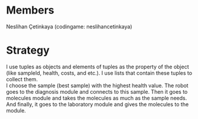 # Members

Neslihan Çetinkaya (codingame: neslihancetinkaya)

# Strategy

I use tuples as objects and elements of tuples as the property of the object (like sampleId, health, costs, and etc.). I use lists that contain these tuples to collect them. <br/>
I choose the sample (best sample) with the highest health value. The robot goes to the diagnosis module and connects to this sample. 
Then it goes to molecules module and takes the molecules as much as the sample needs. And finally, it goes to the laboratory
module and gives the molecules to the module.

